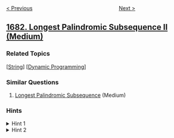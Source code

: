 <!--|This file generated by command(leetcode description); DO NOT EDIT.    |-->
<!--+----------------------------------------------------------------------+-->
<!--|@author    awesee <openset.wang@gmail.com>                           |-->
<!--|@link      https://github.com/awesee                                 |-->
<!--|@home      https://github.com/awesee/leetcode                        |-->
<!--+----------------------------------------------------------------------+-->

[< Previous](../minimum-incompatibility "Minimum Incompatibility")
　　　　　　　　　　　　　　　　
[Next >](../invalid-tweets "Invalid Tweets")

## [1682. Longest Palindromic Subsequence II (Medium)](https://leetcode.com/problems/longest-palindromic-subsequence-ii "最长回文子序列 II")



### Related Topics
  [[String](../../tag/string/README.md)]
  [[Dynamic Programming](../../tag/dynamic-programming/README.md)]

### Similar Questions
  1. [Longest Palindromic Subsequence](../longest-palindromic-subsequence) (Medium)

### Hints
<details>
<summary>Hint 1</summary>
As with any good dp problem that uses palindromes, try building the palindrome from the edges
</details>

<details>
<summary>Hint 2</summary>
The prime point is to check that no two adjacent characters are equal, so save the past character while building the palindrome.
</details>
